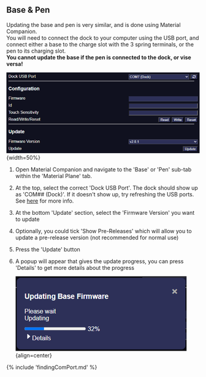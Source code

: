 ## Base & Pen
Updating the base and pen is very similar, and is done using Material Companion.<br>
You will need to connect the dock to your computer using the USB port, and connect either a base to the charge slot with the 3 spring terminals, or the pen to its charging slot.<br>
<b>You cannot update the base if the pen is connected to the dock, or vise versa!</b>

![Screenshot](../../img/materialCompanion/MaterialCompanion_Base_Update.png){width=50%}

1. Open Material Companion and navigate to the 'Base' or 'Pen' sub-tab within the 'Material Plane' tab.
2. At the top, select the correct 'Dock USB Port'. The dock should show up as 'COM## (Dock)'. If it doesn't show up, try refreshing the USB ports. See [here](#finding-the-correct-usb-port) for more info.
3. At the bottom 'Update' section, select the 'Firmware Version' you want to update
6. Optionally, you could tick 'Show Pre-Releases' which will allow you to update a pre-release version (not recommended for normal use)
7. Press the 'Update' button
8. A popup will appear that gives the update progress, you can press 'Details' to get more details about the progress

    ![Screenshot](../../img/materialCompanion/MaterialCompanion_Base_Update_Progress.png){align=center}


{% include 'findingComPort.md' %}